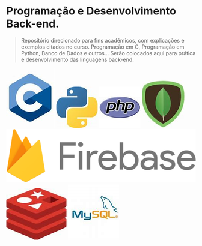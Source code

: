 # Programação e Desenvolvimento Back-end.

> Repositório direcionado para fins acadêmicos, com explicações e exemplos citados no curso. Programação em C, Programação em Python, Banco de Dados e outros... Serão colocados aqui para prática e desenvolvimento das linguagens back-end.

![ ](imagens/figuraC.jpg) ![ ](imagens/figuraPy.jpg) ![ ](imagens/figuraPHP.jpg) ![ ](imagens/mongo_db.jpg) ![ ](imagens/bd_firebase.png) ![ ](imagens/bd_redis.jpg) ![ ](imagens/bd_mysql.jpg)
